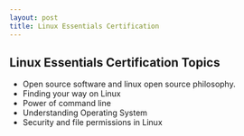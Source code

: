 ```yaml
---
layout: post
title: Linux Essentials Certification
---
```


## Linux Essentials Certification Topics

* Open source software and linux open source philosophy.
* Finding your way on Linux
* Power of command line
* Understanding Operating System
* Security and file permissions in Linux
